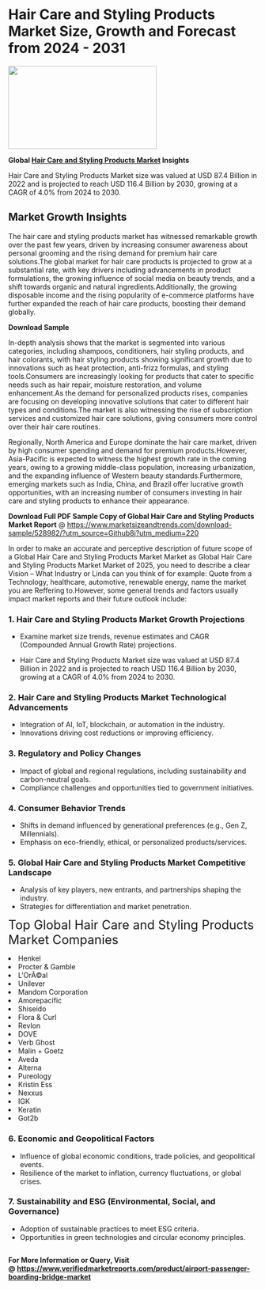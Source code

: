 <H1>Hair Care and Styling Products Market Size, Growth and Forecast from 2024 - 2031</H1><img class="aligncenter size-medium wp-image-584254" src="https://thirdeyenews.in/wp-content/uploads/2024/09/Global-Market-Research-300x168.jpeg" alt="" width="300" height="168" /><p><strong>Global&nbsp;<a href="https://www.marketsizeandtrends.com/download-sample/528982/?utm_source=Github8j?utm_medium=220">Hair Care and Styling Products Market</a> Insights</strong></p><p>Hair Care and Styling Products Market size was valued at USD 87.4 Billion in 2022 and is projected to reach USD 116.4 Billion by 2030, growing at a CAGR of 4.0% from 2024 to 2030.</p><p><h2>Market Growth Insights</h2> <p>The hair care and styling products market has witnessed remarkable growth over the past few years, driven by increasing consumer awareness about personal grooming and the rising demand for premium hair care solutions.The global market for hair care products is projected to grow at a substantial rate, with key drivers including advancements in product formulations, the growing influence of social media on beauty trends, and a shift towards organic and natural ingredients.Additionally, the growing disposable income and the rising popularity of e-commerce platforms have further expanded the reach of hair care products, boosting their demand globally.</p> <p><strong>Download Sample</strong></p> <p>In-depth analysis shows that the market is segmented into various categories, including shampoos, conditioners, hair styling products, and hair colorants, with hair styling products showing significant growth due to innovations such as heat protection, anti-frizz formulas, and styling tools.Consumers are increasingly looking for products that cater to specific needs such as hair repair, moisture restoration, and volume enhancement.As the demand for personalized products rises, companies are focusing on developing innovative solutions that cater to different hair types and conditions.The market is also witnessing the rise of subscription services and customized hair care solutions, giving consumers more control over their hair care routines.</p> <p>Regionally, North America and Europe dominate the hair care market, driven by high consumer spending and demand for premium products.However, Asia-Pacific is expected to witness the highest growth rate in the coming years, owing to a growing middle-class population, increasing urbanization, and the expanding influence of Western beauty standards.Furthermore, emerging markets such as India, China, and Brazil offer lucrative growth opportunities, with an increasing number of consumers investing in hair care and styling products to enhance their appearance.</p> <p><span class=""><strong>Download Full PDF Sample Copy of Global Hair Care and Styling Products Market Report</strong> @ <a href="https://www.marketsizeandtrends.com/download-sample/528982/?utm_source=Github8j?utm_medium=220" target="_blank">https://www.marketsizeandtrends.com/download-sample/528982/?utm_source=Github8j?utm_medium=220</a></span></p><p>In order to make an accurate and perceptive description of future scope of a Global&nbsp;Hair Care and Styling Products Market Market as Global&nbsp;Hair Care and Styling Products Market Market of 2025, you need to describe a clear Vision &ndash; What Industry or Linda can you think of for example: Quote from a Technology, healthcare, automotive, renewable energy, name the market you are Reffering to.However, some general trends and factors usually impact market reports and their future outlook include:</p><h3>1.&nbsp;<strong>Hair Care and Styling Products Market Growth Projections</strong></h3><ul><li>Examine market size trends, revenue estimates and CAGR (Compounded Annual Growth Rate) projections.</li><li><p>Hair Care and Styling Products Market size was valued at USD 87.4 Billion in 2022 and is projected to reach USD 116.4 Billion by 2030, growing at a CAGR of 4.0% from 2024 to 2030.</p></li></ul><h3>2.&nbsp;<strong>Hair Care and Styling Products Market Technological Advancements</strong></h3><ul><li>Integration of AI, IoT, blockchain, or automation in the industry.</li><li>Innovations driving cost reductions or improving efficiency.</li></ul><h3>3.&nbsp;<strong>Regulatory and Policy Changes</strong></h3><ul><li>Impact of global and regional regulations, including sustainability and carbon-neutral goals.</li><li>Compliance challenges and opportunities tied to government initiatives.</li></ul><h3>4.&nbsp;<strong>Consumer Behavior Trends</strong></h3><ul><li>Shifts in demand influenced by generational preferences (e.g., Gen Z, Millennials).</li><li>Emphasis on eco-friendly, ethical, or personalized products/services.</li></ul><h3>5.&nbsp;<strong>Global Hair Care and Styling Products Market Competitive Landscape</strong></h3><ul><li>Analysis of key players, new entrants, and partnerships shaping the industry.</li><li>Strategies for differentiation and market penetration.</li></ul><p data-pm-slice="1 1 []"><span style="color: inherit; font-family: inherit; font-size: 25px;">Top Global Hair Care and Styling Products Market Companies</span></p><div class="" data-test-id=""><p><li>Henkel</li><li> Procter & Gamble</li><li> L'OrÃ©al</li><li> Unilever</li><li> Mandom Corporation</li><li> Amorepacific</li><li> Shiseido</li><li> Flora & Curl</li><li> Revlon</li><li> DOVE</li><li> Verb Ghost</li><li> Malin + Goetz</li><li> Aveda</li><li> Alterna</li><li> Pureology</li><li> Kristin Ess</li><li> Nexxus</li><li> IGK</li><li> Keratin</li><li> Got2b</li></p></div><h3>6.&nbsp;<strong>Economic and Geopolitical Factors</strong></h3><ul><li>Influence of global economic conditions, trade policies, and geopolitical events.</li><li>Resilience of the market to inflation, currency fluctuations, or global crises.</li></ul><h3>7.&nbsp;<strong>Sustainability and ESG (Environmental, Social, and Governance)</strong></h3><ul><li>Adoption of sustainable practices to meet ESG criteria.</li><li>Opportunities in green technologies and circular economy principles.</li></ul><h2><strong style="font-size: 14px;">For More Information or Query, Visit @&nbsp;</strong><a style="background-color: #ffffff; font-size: 14px;" href="https://www.marketsizeandtrends.com/report/hair-care-and-styling-products-market/" target="_blank">https://www.verifiedmarketreports.com/product/airport-passenger-boarding-bridge-market</a></h2>